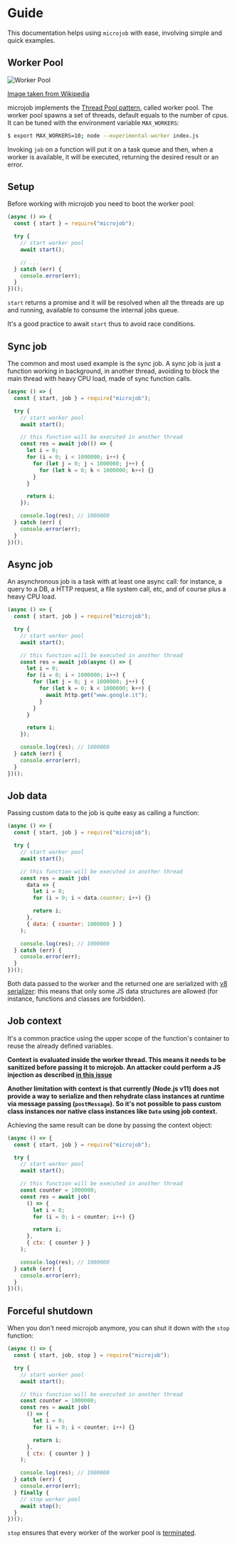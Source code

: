 # Guide

This documentation helps using `microjob` with ease, involving simple and quick examples.

## Worker Pool

![Worker Pool](public/worker-pool.png "Worker Pool")

[Image taken from Wikipedia](https://en.wikipedia.org/wiki/Thread_pool#/media/File:Thread_pool.svg)

microjob implements the [Thread Pool pattern](https://en.wikipedia.org/wiki/Thread_pool), called worker pool.
The worker pool spawns a set of threads, default equals to the number of cpus.
It can be tuned with the environment variable `MAX_WORKERS`:

```bash
$ export MAX_WORKERS=10; node --experimental-worker index.js
```

Invoking `job` on a function will put it on a task queue and then, when a worker is available, it will be executed, returning the desired result or an error.

## Setup

Before working with microjob you need to boot the worker pool:

```js
(async () => {
  const { start } = require("microjob");

  try {
    // start worker pool
    await start();

    // ...
  } catch (err) {
    console.error(err);
  }
})();
```

`start` returns a promise and it will be resolved when all the threads are up and running, available to consume the internal jobs queue.

It's a good practice to await `start` thus to avoid race conditions.

## Sync job

The common and most used example is the sync job.
A sync job is just a function working in background, in another thread, avoiding to block the main thread with heavy CPU load, made of sync function calls.

```js
(async () => {
  const { start, job } = require("microjob");

  try {
    // start worker pool
    await start();

    // this function will be executed in another thread
    const res = await job(() => {
      let i = 0;
      for (i = 0; i < 1000000; i++) {
        for (let j = 0; j < 1000000; j++) {
          for (let k = 0; k < 1000000; k++) {}
        }
      }

      return i;
    });

    console.log(res); // 1000000
  } catch (err) {
    console.error(err);
  }
})();
```

## Async job

An asynchronous job is a task with at least one async call: for instance, a query to a DB, a HTTP request, a file system call, etc, and of course plus a heavy CPU load.

```js
(async () => {
  const { start, job } = require("microjob");

  try {
    // start worker pool
    await start();

    // this function will be executed in another thread
    const res = await job(async () => {
      let i = 0;
      for (i = 0; i < 1000000; i++) {
        for (let j = 0; j < 1000000; j++) {
          for (let k = 0; k < 1000000; k++) {
            await http.get("www.google.it");
          }
        }
      }

      return i;
    });

    console.log(res); // 1000000
  } catch (err) {
    console.error(err);
  }
})();
```

## Job data

Passing custom data to the job is quite easy as calling a function:

```js
(async () => {
  const { start, job } = require("microjob");

  try {
    // start worker pool
    await start();

    // this function will be executed in another thread
    const res = await job(
      data => {
        let i = 0;
        for (i = 0; i < data.counter; i++) {}

        return i;
      },
      { data: { counter: 1000000 } }
    );

    console.log(res); // 1000000
  } catch (err) {
    console.error(err);
  }
})();
```

Both data passed to the worker and the returned one are serialized with [v8 serializer](https://nodejs.org/api/v8.html#v8_v8_serialize_value): this means that only some JS data structures are allowed (for instance, functions and classes are forbidden).

## Job context

It's a common practice using the upper scope of the function's container to reuse the already defined variables.

**Context is evaluated inside the worker thread. This means it needs to be sanitized before passing it to microjob.
An attacker could perform a JS injection as described [in this issue](https://github.com/wilk/microjob/issues/2)**

**Another limitation with context is that currently (Node.js v11) does not provide a way to serialize and then rehydrate class instances at runtime via message passing (`postMessage`).
So it's not possible to pass custom class instances nor native class instances like `Date` using job context.**

Achieving the same result can be done by passing the context object:

```js
(async () => {
  const { start, job } = require("microjob");

  try {
    // start worker pool
    await start();

    // this function will be executed in another thread
    const counter = 1000000;
    const res = await job(
      () => {
        let i = 0;
        for (i = 0; i < counter; i++) {}

        return i;
      },
      { ctx: { counter } }
    );

    console.log(res); // 1000000
  } catch (err) {
    console.error(err);
  }
})();
```

## Forceful shutdown

When you don't need microjob anymore, you can shut it down with the `stop` function:

```js
(async () => {
  const { start, job, stop } = require("microjob");

  try {
    // start worker pool
    await start();

    // this function will be executed in another thread
    const counter = 1000000;
    const res = await job(
      () => {
        let i = 0;
        for (i = 0; i < counter; i++) {}

        return i;
      },
      { ctx: { counter } }
    );

    console.log(res); // 1000000
  } catch (err) {
    console.error(err);
  } finally {
    // stop worker pool
    await stop();
  }
})();
```

`stop` ensures that every worker of the worker pool is [terminated](https://nodejs.org/api/worker_threads.html#worker_threads_worker_terminate_callback).
